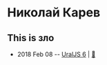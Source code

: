 # Николай Карев

## This is зло
- 2018 Feb 08 -- [UralJS 6](https://youtu.be/tQJ8YafbtUU)  | [:notebook:](https://goo.gl/Vc7c37)  
